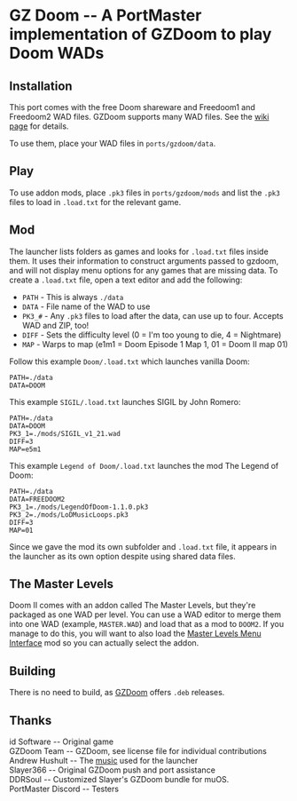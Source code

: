 # GZ Doom -- A PortMaster implementation of GZDoom to play Doom WADs

## Installation
This port comes with the free Doom shareware and Freedoom1 and Freedoom2 WAD files. GZDoom supports many WAD files. See the [wiki page](https://zdoom.org/wiki/IWAD) for details.

To use them, place your WAD files in `ports/gzdoom/data`.

## Play
To use addon mods, place `.pk3` files in `ports/gzdoom/mods` and list the `.pk3` files to load in `.load.txt` for the relevant game.

## Mod
The launcher lists folders as games and looks for `.load.txt` files inside them. It uses their information to construct arguments passed to gzdoom, and will not display menu options for any games that are missing data. To create a `.load.txt` file, open a text editor and add the following:

- `PATH` - This is always `./data`
- `DATA` - File name of the WAD to use
- `PK3_#` - Any `.pk3` files to load after the data, can use up to four.  Accepts WAD and ZIP, too!
- `DIFF` - Sets the difficulty level (0 = I'm too young to die, 4 = Nightmare)
- `MAP` - Warps to map (e1m1 = Doom Episode 1 Map 1, 01 = Doom II map 01)

Follow this example `Doom/.load.txt` which launches vanilla Doom:

```
PATH=./data
DATA=DOOM

```

This example `SIGIL/.load.txt` launches SIGIL by John Romero:

```
PATH=./data
DATA=DOOM
PK3_1=./mods/SIGIL_v1_21.wad
DIFF=3
MAP=e5m1

```

This example `Legend of Doom/.load.txt` launches the mod The Legend of Doom:

```
PATH=./data
DATA=FREEDOOM2
PK3_1=./mods/LegendOfDoom-1.1.0.pk3
PK3_2=./mods/LoDMusicLoops.pk3
DIFF=3
MAP=01

```

Since we gave the mod its own subfolder and `.load.txt` file, it appears in the launcher as its own option despite using shared data files.

## The Master Levels
Doom II comes with an addon called The Master Levels, but they're packaged as one WAD per level. You can use a WAD editor to merge them into one WAD (example, `MASTER.WAD`) and load that as a mod to `DOOM2`. If you manage to do this, you will want to also load the [Master Levels Menu Interface](https://www.doomworld.com/idgames/utils/frontends/zdmlmenu) mod so you can actually select the addon.

## Building
There is no need to build, as [GZDoom](https://github.com/ZDoom/gzdoom) offers `.deb` releases.

## Thanks
id Software -- Original game  
GZDoom Team -- GZDoom, see license file for individual contributions  
Andrew Hushult -- The [music](https://www.youtube.com/watch?v=Yctbs7A4KHk) used for the launcher  
Slayer366 -- Original GZDoom push and port assistance  
DDRSoul -- Customized Slayer's GZDoom bundle for muOS.  
PortMaster Discord -- Testers  
